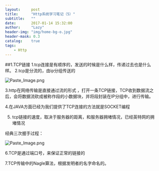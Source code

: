 ```yaml
---
layout:     post
title:      "Http系统学习笔记（5）"
subtitle:   ""
date:       2017-01-14 15:32:00
author:     "Lazy"
header-img: "img/home-bg-o.jpg"
header-mask: 0.3
catalog:    true
tags:
    - Http
---
```






##1.TCP链接
   1.tcp连接是有顺序的，发送的时候是什么样，传递过去也是什么样。
   2.tcp是分流的，由ip分组传送的

![Paste_Image.png](http://upload-images.jianshu.io/upload_images/1205414-89491c88da13823c.png?imageMogr2/auto-orient/strip%7CimageView2/2/w/1240)

   3.http在网络传输是直接通过流的形式  ，打开一条TCP链接，TCP收到数据流之后，会将数据流砍成被称作段的小数据块，并将段封装在IP分组中，进行传输。

4.在JAVA方面已经为我们提供了TCP连接的方法就是SOCKET编程

5. tcp链接的速度，取决于服务器的距离，和服务器拥堵情况，已经英特网的拥堵情况

经典三次握手过程：


![Paste_Image.png](http://upload-images.jianshu.io/upload_images/1205414-5d3c46c2ae5952b8.png?imageMogr2/auto-orient/strip%7CimageView2/2/w/1240)


6.TCP是通过端口号，来保证正常的链接的

7.TCP传输中的Nagle算法，根据发明者的名字命名的。


